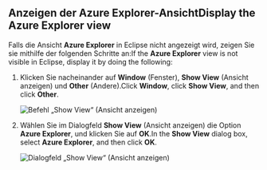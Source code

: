 ## <a name="display-the-azure-explorer-view"></a><span data-ttu-id="89453-101">Anzeigen der Azure Explorer-Ansicht</span><span class="sxs-lookup"><span data-stu-id="89453-101">Display the Azure Explorer view</span></span>

<span data-ttu-id="89453-102">Falls die Ansicht **Azure Explorer** in Eclipse nicht angezeigt wird, zeigen Sie sie mithilfe der folgenden Schritte an:</span><span class="sxs-lookup"><span data-stu-id="89453-102">If the **Azure Explorer** view is not visible in Eclipse, display it by doing the following:</span></span>

1. <span data-ttu-id="89453-103">Klicken Sie nacheinander auf **Window** (Fenster), **Show View** (Ansicht anzeigen) und **Other** (Andere).</span><span class="sxs-lookup"><span data-stu-id="89453-103">Click **Window**, click **Show View**, and then click **Other**.</span></span>

   ![Befehl „Show View“ (Ansicht anzeigen)](media/azure-toolkit-for-eclipse-show-azure-explorer/show-az-exp-01.png)

2. <span data-ttu-id="89453-105">Wählen Sie im Dialogfeld **Show View** (Ansicht anzeigen) die Option **Azure Explorer**, und klicken Sie auf **OK**.</span><span class="sxs-lookup"><span data-stu-id="89453-105">In the **Show View** dialog box, select **Azure Explorer**, and then click **OK**.</span></span>

   ![Dialogfeld „Show View“ (Ansicht anzeigen)](media/azure-toolkit-for-eclipse-show-azure-explorer/show-az-exp-02.png)

